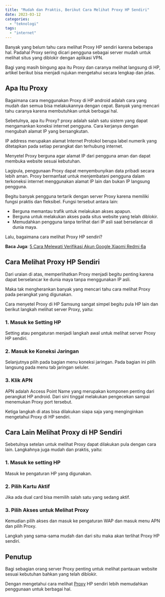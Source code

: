 ```yaml
---
title: "Mudah dan Praktis, Berikut Cara Melihat Proxy HP Sendiri"
date: 2023-03-12
categories: 
  - "teknologi"
tags: 
  - "internet"
---
```


Banyak yang belum tahu cara melihat Proxy HP sendiri karena beberapa hal. Padahal Proxy sering dicari pengguna sebagai server mudah untuk melihat situs yang diblokir dengan aplikasi VPN.

Bagi yang masih bingung apa itu Proxy dan caranya melihat langsung di HP, artikel berikut bisa menjadi rujukan mengetahui secara lengkap dan jelas.

## Apa Itu Proxy

Bagaimana cara menggunakan Proxy di HP android adalah cara yang mudah dan semua bisa melakukannya dengan cepat. Banyak yang mencari tahu caranya karena membutuhkan untuk berbagai hal.

Sebetulnya, apa itu Proxy? proxy adalah salah satu sistem yang dapat mengamankan koneksi internet pengguna. Cara kerjanya dengan mengubah alamat IP yang bersangkutan.

IP address merupakan alamat Internet Protokol berupa label numerik yang ditetapkan pada setiap perangkat dan terhubung internet.

Menyetel Proxy berguna agar alamat IP dari pengguna aman dan dapat membuka website sesuai kebutuhan.

Lagipula, penggunaan Proxy dapat menyembunyikan data pribadi secara lebih aman. Proxy bermanfaat untuk menjembatani pengguna dalam terkoneksi internet menggunakan alamat IP lain dan bukan IP langsung pengguna.

Begitu banyak pengguna tertarik dengan server Proxy karena memiliki fungsi praktis dan fleksibel. Fungsi tersebut antara lain:

- Berguna memantau trafik untuk melakukan akses apapun.
- Berguna untuk melakukan akses pada situs website yang telah diblokir.
- Memudahkan pengguna tanpa terlihat dari IP asli saat berselancar di dunia maya.

Lalu, bagaimana cara melihat Proxy HP sendiri?

**Baca Juga**: [5 Cara Melewati Verifikasi Akun Google Xiaomi Redmi 6a](https://ajiekusumadhany.com/cara-melewati-verifikasi-akun-google-xiaomi-redmi-6a/)

## Cara Melihat Proxy HP Sendiri

Dari uraian di atas, memperlihatkan Proxy menjadi begitu penting karena dapat berselancar ke dunia maya tanpa menggunakan IP asli.

Maka tak mengherankan banyak yang mencari tahu cara melihat Proxy pada perangkat yang digunakan.

Cara menyetel Proxy di HP Samsung sangat simpel begitu pula HP lain dan berikut langkah melihat server Proxy, yaitu:

### 1\. Masuk ke Setting HP

Setting atau pengaturan menjadi langkah awal untuk melihat server Proxy HP sendiri.

### 2\. Masuk ke Koneksi Jaringan

Selanjutnya pilih pada bagian menu koneksi jaringan. Pada bagian ini pilih langsung pada menu tab jaringan seluler.

### 3\. Klik APN

APN adalah Access Point Name yang merupakan komponen penting dari perangkat HP android. Dari sini tinggal melakukan pengecekan sampai menemukan Proxy port tersebut.

Ketiga langkah di atas bisa dilakukan siapa saja yang menginginkan mengetahui Proxy di HP sendiri.

## Cara Lain Melihat Proxy di HP Sendiri

Sebetulnya setelan untuk melihat Proxy dapat dilakukan pula dengan cara lain. Langkahnya juga mudah dan praktis, yaitu:

### 1\. Masuk ke setting HP

Masuk ke pengaturan HP yang digunakan.

### 2\. Pilih Kartu Aktif

Jika ada dual card bisa memilih salah satu yang sedang aktif.

### 3\. Pilih Akses untuk Melihat Proxy

Kemudian pilih akses dan masuk ke pengaturan WAP dan masuk menu APN dan pilih Proxy.

Langkah yang sama-sama mudah dan dari situ maka akan terlihat Proxy HP sendiri.

## Penutup

Bagi sebagian orang server Proxy penting untuk melihat pantauan website sesuai kebutuhan bahkan yang telah diblokir.

Dengan mengetahui cara melihat [Proxy](https://www.hostinger.co.id/tutorial/apa-itu-proxy) HP sendiri lebih memudahkan penggunaan untuk berbagai hal.
